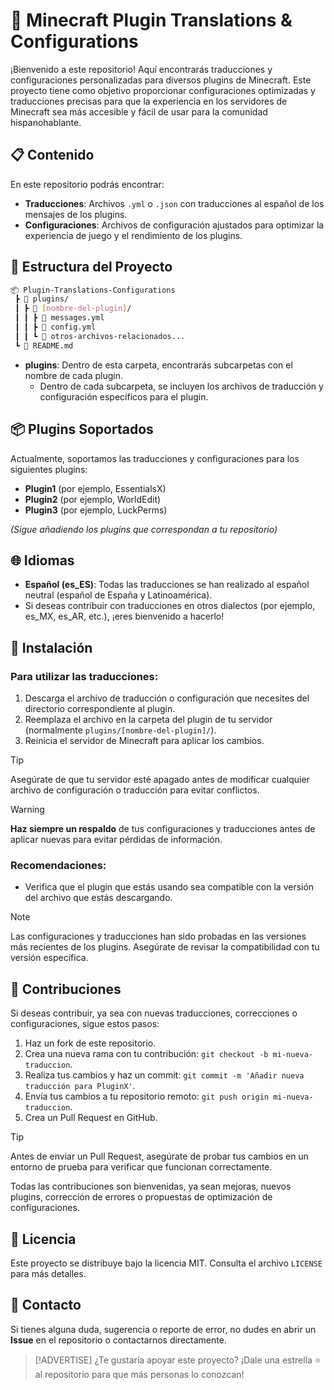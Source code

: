 # 🏰 Minecraft Plugin Translations & Configurations

¡Bienvenido a este repositorio! Aquí encontrarás traducciones y configuraciones personalizadas para diversos plugins de Minecraft. Este proyecto tiene como objetivo proporcionar configuraciones optimizadas y traducciones precisas para que la experiencia en los servidores de Minecraft sea más accesible y fácil de usar para la comunidad hispanohablante.

## 📋 Contenido

En este repositorio podrás encontrar:

- **Traducciones**: Archivos `.yml` o `.json` con traducciones al español de los mensajes de los plugins.
- **Configuraciones**: Archivos de configuración ajustados para optimizar la experiencia de juego y el rendimiento de los plugins.

## 📁 Estructura del Proyecto

```bash
📦 Plugin-Translations-Configurations
 ┣ 📂 plugins/
 ┃ ┣ 📂 [nombre-del-plugin]/
 ┃ ┃ ┣ 📜 messages.yml
 ┃ ┃ ┣ 📜 config.yml
 ┃ ┃ ┗ 📜 otros-archivos-relacionados...
 ┗ 📜 README.md
```

- **plugins**: Dentro de esta carpeta, encontrarás subcarpetas con el nombre de cada plugin.
  - Dentro de cada subcarpeta, se incluyen los archivos de traducción y configuración específicos para el plugin.

## 📦 Plugins Soportados

Actualmente, soportamos las traducciones y configuraciones para los siguientes plugins:

- **Plugin1** (por ejemplo, EssentialsX)
- **Plugin2** (por ejemplo, WorldEdit)
- **Plugin3** (por ejemplo, LuckPerms)

*(Sigue añadiendo los plugins que correspondan a tu repositorio)*

## 🌐 Idiomas

- **Español (es_ES)**: Todas las traducciones se han realizado al español neutral (español de España y Latinoamérica).
- Si deseas contribuir con traducciones en otros dialectos (por ejemplo, es_MX, es_AR, etc.), ¡eres bienvenido a hacerlo!

## 🚀 Instalación

### Para utilizar las traducciones:

1. Descarga el archivo de traducción o configuración que necesites del directorio correspondiente al plugin.
2. Reemplaza el archivo en la carpeta del plugin de tu servidor (normalmente `plugins/[nombre-del-plugin]/`).
3. Reinicia el servidor de Minecraft para aplicar los cambios.

> [!TIP] 
> Asegúrate de que tu servidor esté apagado antes de modificar cualquier archivo de configuración o traducción para evitar conflictos.

> [!WARNING] 
> **Haz siempre un respaldo** de tus configuraciones y traducciones antes de aplicar nuevas para evitar pérdidas de información.

### Recomendaciones:

- Verifica que el plugin que estás usando sea compatible con la versión del archivo que estás descargando.

> [!NOTE]  
> Las configuraciones y traducciones han sido probadas en las versiones más recientes de los plugins. Asegúrate de revisar la compatibilidad con tu versión específica.

## 🤝 Contribuciones

Si deseas contribuir, ya sea con nuevas traducciones, correcciones o configuraciones, sigue estos pasos:

1. Haz un fork de este repositorio.
2. Crea una nueva rama con tu contribución: `git checkout -b mi-nueva-traduccion`.
3. Realiza tus cambios y haz un commit: `git commit -m 'Añadir nueva traducción para PluginX'`.
4. Envía tus cambios a tu repositorio remoto: `git push origin mi-nueva-traduccion`.
5. Crea un Pull Request en GitHub.

> [!TIP]
> Antes de enviar un Pull Request, asegúrate de probar tus cambios en un entorno de prueba para verificar que funcionan correctamente.

Todas las contribuciones son bienvenidas, ya sean mejoras, nuevos plugins, corrección de errores o propuestas de optimización de configuraciones.

## 📄 Licencia

Este proyecto se distribuye bajo la licencia MIT. Consulta el archivo `LICENSE` para más detalles.

## 💬 Contacto

Si tienes alguna duda, sugerencia o reporte de error, no dudes en abrir un **Issue** en el repositorio o contactarnos directamente.

> [!ADVERTISE] 
> ¿Te gustaría apoyar este proyecto? ¡Dale una estrella ⭐ al repositorio para que más personas lo conozcan!
